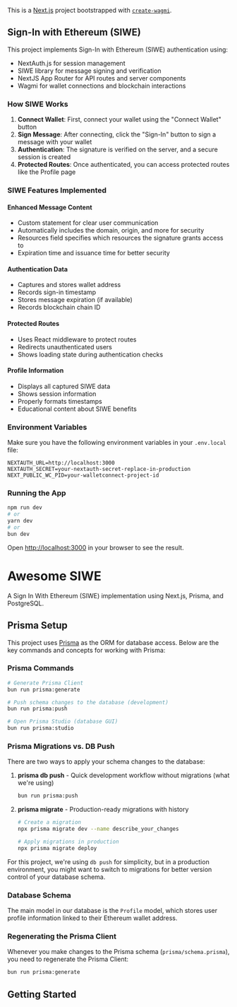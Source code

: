 This is a [Next.js](https://nextjs.org) project bootstrapped with [`create-wagmi`](https://github.com/wevm/wagmi/tree/main/packages/create-wagmi).

## Sign-In with Ethereum (SIWE)

This project implements Sign-In with Ethereum (SIWE) authentication using:

- NextAuth.js for session management
- SIWE library for message signing and verification
- NextJS App Router for API routes and server components
- Wagmi for wallet connections and blockchain interactions

### How SIWE Works

1. **Connect Wallet**: First, connect your wallet using the "Connect Wallet" button
2. **Sign Message**: After connecting, click the "Sign-In" button to sign a message with your wallet
3. **Authentication**: The signature is verified on the server, and a secure session is created
4. **Protected Routes**: Once authenticated, you can access protected routes like the Profile page

### SIWE Features Implemented

#### Enhanced Message Content

- Custom statement for clear user communication
- Automatically includes the domain, origin, and more for security
- Resources field specifies which resources the signature grants access to
- Expiration time and issuance time for better security

#### Authentication Data

- Captures and stores wallet address
- Records sign-in timestamp
- Stores message expiration (if available)
- Records blockchain chain ID

#### Protected Routes

- Uses React middleware to protect routes
- Redirects unauthenticated users
- Shows loading state during authentication checks

#### Profile Information

- Displays all captured SIWE data
- Shows session information
- Properly formats timestamps
- Educational content about SIWE benefits

### Environment Variables

Make sure you have the following environment variables in your `.env.local` file:

```
NEXTAUTH_URL=http://localhost:3000
NEXTAUTH_SECRET=your-nextauth-secret-replace-in-production
NEXT_PUBLIC_WC_PID=your-walletconnect-project-id
```

### Running the App

```bash
npm run dev
# or
yarn dev
# or
bun dev
```

Open [http://localhost:3000](http://localhost:3000) in your browser to see the result.

# Awesome SIWE

A Sign In With Ethereum (SIWE) implementation using Next.js, Prisma, and PostgreSQL.

## Prisma Setup

This project uses [Prisma](https://www.prisma.io/) as the ORM for database access. Below are the key commands and concepts for working with Prisma:

### Prisma Commands

```bash
# Generate Prisma Client
bun run prisma:generate

# Push schema changes to the database (development)
bun run prisma:push

# Open Prisma Studio (database GUI)
bun run prisma:studio
```

### Prisma Migrations vs. DB Push

There are two ways to apply your schema changes to the database:

1. **prisma db push** - Quick development workflow without migrations (what we're using)
   ```bash
   bun run prisma:push
   ```
2. **prisma migrate** - Production-ready migrations with history

   ```bash
   # Create a migration
   npx prisma migrate dev --name describe_your_changes

   # Apply migrations in production
   npx prisma migrate deploy
   ```

For this project, we're using `db push` for simplicity, but in a production environment, you might want to switch to migrations for better version control of your database schema.

### Database Schema

The main model in our database is the `Profile` model, which stores user profile information linked to their Ethereum wallet address.

### Regenerating the Prisma Client

Whenever you make changes to the Prisma schema (`prisma/schema.prisma`), you need to regenerate the Prisma Client:

```bash
bun run prisma:generate
```

## Getting Started
